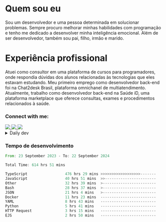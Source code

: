 # Quem sou eu
Sou um desenvolvedor e uma pessoa determinada em solucionar problemas. Sempre procuro melhorar minhas habilidades com programação e tenho me dedicado a desenvolver minha inteligência emocional. Além de ser desenvolvedor, também sou pai, filho, irmão e marido.

# Experiência profissional
Atuei como consultor em uma plataforma de cursos para programadores, onde respondia dúvidas dos alunos relacionadas às tecnologias que eles estavam estudando.
Meu primeiro emprego como desenvolvedor back-end foi na Chat2desk Brasil, plataforma omnichanel de multiatendimento.
Atualmente, trabalho como desenvolvedor back-end na Saúde iD, uma plataforma marketplace que oferece consultas, exames e procedimentos relacionados à saúde.

### Connect with me:
<a href="https://www.linkedin.com/in/theusmoreira" target="_blank" >
<img src="https://img.shields.io/badge/linkedin-%230077B5.svg?&style=for-the-badge&logo=linkedin&logoColor=white ">
</a>
<a href="https://www.instagram.com/matheus.s.moreira/" target="_blank">
<img src="https://img.shields.io/badge/instagram-%23E4405F.svg?&style=for-the-badge&logo=instagram&logoColor=white">
</a>
<a href="mailto:matheussm301@gmail.com"  target="_blank">
<img src="https://img.shields.io/badge/gmail-%23E4405F.svg?&style=for-the-badge&logo=gmail&logoColor=white">
</a>


<details>
  <summary>Daily dev </summary>
<p>
  <a href="https://app.daily.dev/matheussantos"><img src="https://github.com/matheus-santos-moreira/matheus-santos-moreira/blob/master/devcard.svg" width="200" alt="Matheus Santos's Dev Card"/></a>
 </p>
</details>

<h3>Tempo de desenvolvimento</h3>

<!--START_SECTION:waka-->

```rust
From: 23 September 2023 - To: 22 September 2024

Total Time: 614 hrs 51 mins

TypeScript                 476 hrs 29 mins >>>>>>>>>>>>>>>>>>-------   73.59 %
JavaScript                 40 hrs 51 mins  >>-----------------------   06.31 %
Other                      32 hrs 39 mins  >------------------------   05.04 %
Bash                       28 hrs 37 mins  >------------------------   04.42 %
JSON                       21 hrs 4 mins   >------------------------   03.25 %
Docker                     11 hrs 23 mins  -------------------------   01.76 %
YAML                       8 hrs 43 mins   -------------------------   01.35 %
Python                     5 hrs 41 mins   -------------------------   00.88 %
HTTP Request               3 hrs 15 mins   -------------------------   00.50 %
EJS                        2 hrs 50 mins   -------------------------   00.44 %
```

<!--END_SECTION:waka-->
